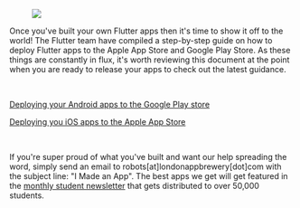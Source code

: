 <figure><img src="https://udemy-images.s3.amazonaws.com:443/redactor/raw/2019-04-25_08-49-08-cf5daa51843183a9c8de1f8e6178f51d.png"></figure><p>Once you've built your own Flutter apps then it's time to show it off to the world! The Flutter team have compiled a step-by-step guide on how to deploy Flutter apps to the Apple App Store and Google Play Store. As these things are constantly in flux, it's worth reviewing this document at the point when you are ready to release your apps to check out the latest guidance. </p><p><br></p><p><a href="https://flutter.dev/docs/deployment/android" rel="noopener noreferrer" target="_blank">Deploying your Android apps to the Google Play store</a></p><p><a href="https://flutter.dev/docs/deployment/ios" rel="noopener noreferrer" target="_blank">Deploying you iOS apps to the Apple App Store</a></p><p><br></p><p>If you're super proud of what you've built and want our help spreading the word, simply send an email to robots[at]londonappbrewery[dot]com with the subject line: "I Made an App". The best apps we get will get featured in the <a href="https://www.appbrewery.co/p/newsletter" rel="noopener noreferrer" target="_blank">monthly student newsletter</a> that gets distributed to over 50,000 students. </p>